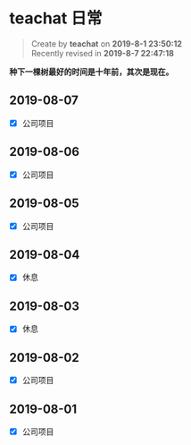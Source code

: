 teachat 日常
===

> Create by **teachat** on **2019-8-1 23:50:12**  
> Recently revised in **2019-8-7 22:47:18**

**种下一棵树最好的时间是十年前，其次是现在。**

## 2019-08-07

- [x] 公司项目

## 2019-08-06

- [x] 公司项目

## 2019-08-05

- [x] 公司项目

## 2019-08-04

- [x] 休息

## 2019-08-03

- [x] 休息

## 2019-08-02

- [x] 公司项目

## 2019-08-01

- [x] 公司项目






